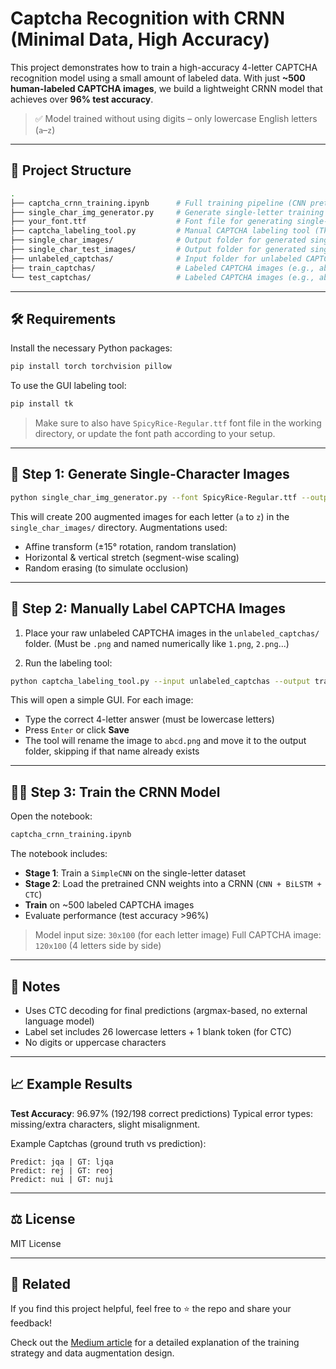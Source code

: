 # Captcha Recognition with CRNN (Minimal Data, High Accuracy)

This project demonstrates how to train a high-accuracy 4-letter CAPTCHA recognition model using a small amount of labeled data. With just **~500 human-labeled CAPTCHA images**, we build a lightweight CRNN model that achieves over **96% test accuracy**.

> ✅ Model trained without using digits – only lowercase English letters (`a`–`z`)

---

## 📂 Project Structure

```bash
.
├── captcha_crnn_training.ipynb      # Full training pipeline (CNN pretrain → CRNN with CTC)
├── single_char_img_generator.py     # Generate single-letter training images with augmentation
├── your_font.ttf                    # Font file for generating single-letter training images
├── captcha_labeling_tool.py         # Manual CAPTCHA labeling tool (Tkinter GUI)
├── single_char_images/              # Output folder for generated single-letter images (200 per letter)
├── single_char_test_images/         # Output folder for generated single-letter images (50 per letter)
├── unlabeled_captchas/              # Input folder for unlabeled CAPTCHAs (before manual labeling)
├── train_captchas/                  # Labeled CAPTCHA images (e.g., abcd.png)
└── test_captchas/                   # Labeled CAPTCHA images (e.g., abcd.png)
````

---

## 🛠️ Requirements

Install the necessary Python packages:

```bash
pip install torch torchvision pillow
```

To use the GUI labeling tool:

```bash
pip install tk
```

> Make sure to also have `SpicyRice-Regular.ttf` font file in the working directory, or update the font path according to your setup.

---

## 🔄 Step 1: Generate Single-Character Images

```bash
python single_char_img_generator.py --font SpicyRice-Regular.ttf --output single_char_images --num_samples 200
```

This will create 200 augmented images for each letter (`a` to `z`) in the `single_char_images/` directory.
Augmentations used:

* Affine transform (±15° rotation, random translation)
* Horizontal & vertical stretch (segment-wise scaling)
* Random erasing (to simulate occlusion)

---

## 🔖 Step 2: Manually Label CAPTCHA Images

1. Place your raw unlabeled CAPTCHA images in the `unlabeled_captchas/` folder. (Must be `.png` and named numerically like `1.png`, `2.png`...)

2. Run the labeling tool:

```bash
python captcha_labeling_tool.py --input unlabeled_captchas --output train_captchas 
```

This will open a simple GUI. For each image:

* Type the correct 4-letter answer (must be lowercase letters)
* Press `Enter` or click **Save**
* The tool will rename the image to `abcd.png` and move it to the output folder, skipping if that name already exists

---

## 🏋️‍♂️ Step 3: Train the CRNN Model

Open the notebook:

```bash
captcha_crnn_training.ipynb
```

The notebook includes:

* **Stage 1**: Train a `SimpleCNN` on the single-letter dataset
* **Stage 2**: Load the pretrained CNN weights into a CRNN (`CNN + BiLSTM + CTC`)
* **Train** on \~500 labeled CAPTCHA images
* Evaluate performance (test accuracy >96%)

> Model input size: `30x100` (for each letter image)
> Full CAPTCHA image: `120x100` (4 letters side by side)

---

## 🧾 Notes

* Uses CTC decoding for final predictions (argmax-based, no external language model)
* Label set includes 26 lowercase letters + 1 blank token (for CTC)
* No digits or uppercase characters

---

## 📈 Example Results

**Test Accuracy**: 96.97% (192/198 correct predictions)
Typical error types: missing/extra characters, slight misalignment.

Example Captchas (ground truth vs prediction):

```
Predict: jqa | GT: ljqa
Predict: rej | GT: reoj
Predict: nui | GT: nuji
```

---

## ⚖️ License

MIT License

---

## 🔗 Related

If you find this project helpful, feel free to ⭐ the repo and share your feedback!

Check out the [Medium article](https://medium.com/@jonathan-kao/high-accuracy-captcha-recognition-model-with-minimal-data-a-full-crnn-training-workflow-d07ce4e57b60) for a detailed explanation of the training strategy and data augmentation design.
